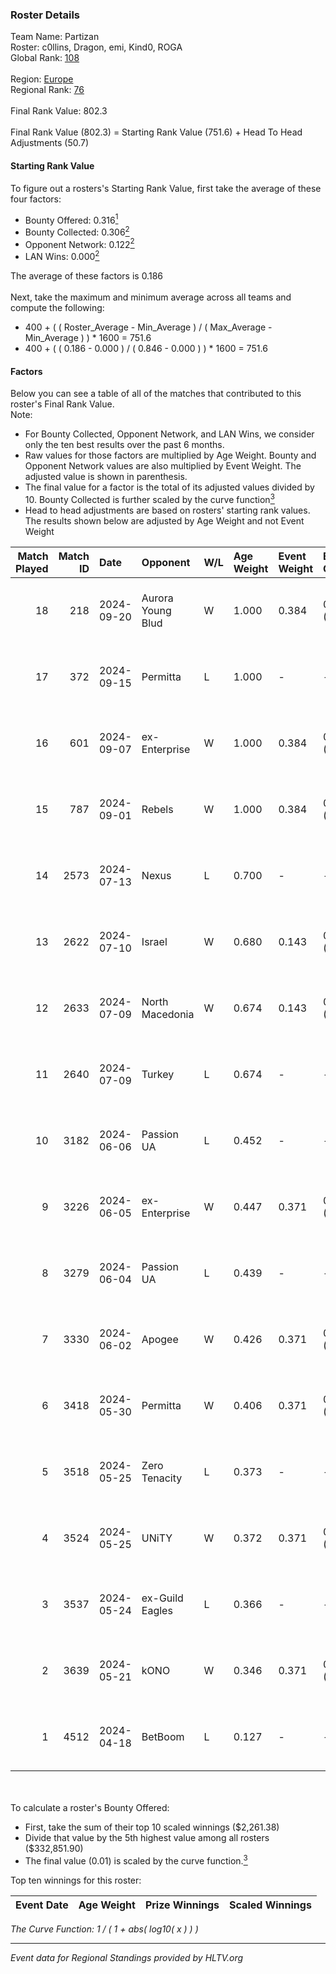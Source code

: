 ### Roster Details<br />
Team Name: Partizan<br />
Roster: c0llins, Dragon, emi, Kind0, ROGA<br />
Global Rank: [108](../../standings_global_2024_09_26.md)<br />
<br />
Region: [Europe]( ../../standings_europe_2024_09_26.md)<br />
Regional Rank: [76]( ../../standings_europe_2024_09_26.md)<br />
<br />
Final Rank Value:  802.3<br />
<br />
Final Rank Value (802.3) = Starting Rank Value (751.6) + Head To Head Adjustments (50.7)<br />

#### Starting Rank Value<br />
To figure out a rosters's Starting Rank Value, first take the average of these four factors:<br />
- Bounty Offered: 0.316[<sup>1</sup>](#table2)
- Bounty Collected: 0.306[<sup>2</sup>](#table1)
- Opponent Network: 0.122[<sup>2</sup>](#table1)
- LAN Wins: 0.000[<sup>2</sup>](#table1)

The average of these factors is 0.186<br />
<br />
Next, take the maximum and minimum average across all teams and compute the following:<br />
- 400 + ( ( Roster_Average - Min_Average ) / ( Max_Average - Min_Average ) ) * 1600 = 751.6
- 400 + ( ( 0.186 - 0.000 ) / ( 0.846 - 0.000 ) ) * 1600 = 751.6


#### Factors<br />
Below you can see a table of all of the matches that contributed to this roster's Final Rank Value.<br />
Note:<br />

- For Bounty Collected, Opponent Network, and LAN Wins, we consider only the ten best results over the past 6 months.
- Raw values for those factors are multiplied by Age Weight. Bounty and Opponent Network values are also multiplied by Event Weight. The adjusted value is shown in parenthesis.
- The final value for a factor is the total of its adjusted values divided by 10. Bounty Collected is further scaled by the curve function[<sup>3</sup>](#curveFunction)
- Head to head adjustments are based on rosters' starting rank values. The results shown below are adjusted by Age Weight and not Event Weight
<span id="table1"></span><br />


| Match Played | Match ID | Date       | Opponent          | W/L | Age Weight | Event Weight | Bounty Collected | Opponent Network | LAN Wins  | H2H Adj. | Roster                              |
| -: | -: | :- | :- | :- | :- | :- | :- | :- | :- | -: | :- |
|           18 |      218 | 2024-09-20 | Aurora Young Blud | W   | 1.000      | 0.384        | 0.015 (0.006)    | 0.718 (0.276)    | 0 (0.000) |    18.61 | c0llins, Dragon, emi, Kind0, ROGA   |
|           17 |      372 | 2024-09-15 | Permitta          | L   | 1.000      | -            | -                | -                | -         |   -11.33 | c0llins, Dragon, emi, Kind0, ROGA   |
|           16 |      601 | 2024-09-07 | ex-Enterprise     | W   | 1.000      | 0.384        | 0.030 (0.011)    | 0.586 (0.225)    | 0 (0.000) |    17.09 | Dragon, emi, Kind0, ROGA, xicoz     |
|           15 |      787 | 2024-09-01 | Rebels            | W   | 1.000      | 0.384        | 0.049 (0.019)    | 0.702 (0.270)    | 0 (0.000) |    24.25 | c0llins, Dragon, emi, Kind0, ROGA   |
|           14 |     2573 | 2024-07-13 | Nexus             | L   | 0.700      | -            | -                | -                | -         |   -12.01 | c0llins, choiv7, Dragon, emi, Kind0 |
|           13 |     2622 | 2024-07-10 | Israel            | W   | 0.680      | 0.143        | 0.000 (0.000)    | 0.026 (0.002)    | 0 (0.000) |     2.46 | c0llins, Dragon, emi, Kind0, VLDN   |
|           12 |     2633 | 2024-07-09 | North Macedonia   | W   | 0.674      | 0.143        | 0.000 (0.000)    | 0.000 (0.000)    | 0 (0.000) |     2.47 | c0llins, choiv7, Dragon, emi, Kind0 |
|           11 |     2640 | 2024-07-09 | Turkey            | L   | 0.674      | -            | -                | -                | -         |   -17.18 | c0llins, choiv7, Dragon, emi, Kind0 |
|           10 |     3182 | 2024-06-06 | Passion UA        | L   | 0.452      | -            | -                | -                | -         |    -2.98 | aidKiT, c0llins, Dragon, emi, xicoz |
|            9 |     3226 | 2024-06-05 | ex-Enterprise     | W   | 0.447      | 0.371        | 0.030 (0.005)    | 0.586 (0.097)    | 0 (0.000) |     8.87 | aidKiT, c0llins, Dragon, emi, VLDN  |
|            8 |     3279 | 2024-06-04 | Passion UA        | L   | 0.439      | -            | -                | -                | -         |    -2.74 | aidKiT, c0llins, Dragon, emi, xicoz |
|            7 |     3330 | 2024-06-02 | Apogee            | W   | 0.426      | 0.371        | 0.007 (0.001)    | 0.464 (0.073)    | 0 (0.000) |     7.05 | aidKiT, c0llins, Dragon, emi, xicoz |
|            6 |     3418 | 2024-05-30 | Permitta          | W   | 0.406      | 0.371        | 0.023 (0.004)    | 1.000 (0.150)    | 0 (0.000) |     8.70 | aidKiT, c0llins, Dragon, emi, xicoz |
|            5 |     3518 | 2024-05-25 | Zero Tenacity     | L   | 0.373      | -            | -                | -                | -         |    -1.92 | aidKiT, c0llins, Dragon, emi, xicoz |
|            4 |     3524 | 2024-05-25 | UNiTY             | W   | 0.372      | 0.371        | 0.042 (0.006)    | 0.432 (0.060)    | 0 (0.000) |     9.98 | aidKiT, c0llins, Dragon, emi, xicoz |
|            3 |     3537 | 2024-05-24 | ex-Guild Eagles   | L   | 0.366      | -            | -                | -                | -         |    -6.69 | aidKiT, c0llins, Dragon, emi, xicoz |
|            2 |     3639 | 2024-05-21 | kONO              | W   | 0.346      | 0.371        | 0.022 (0.003)    | 0.522 (0.067)    | 0 (0.000) |     6.50 | aidKiT, c0llins, Dragon, emi, xicoz |
|            1 |     4512 | 2024-04-18 | BetBoom           | L   | 0.127      | -            | -                | -                | -         |    -0.43 | aidKiT, c0llins, Dragon, emi, xicoz |

<br />
<span id="table2"></span><br />
To calculate a roster's Bounty Offered:<br />

- First, take the sum of their top 10 scaled winnings ($2,261.38)
- Divide that value by the 5th highest value among all rosters ($332,851.90)
- The final value (0.01) is scaled by the curve function.[<sup>3</sup>](#curveFunction)

Top ten winnings for this roster:<br />

| Event Date | Age Weight | Prize Winnings | Scaled Winnings |
| :- | -: | :- | :- |


<span id="curveFunction"></span>_The Curve Function: 1 / ( 1 + abs( log10( x ) ) )_<br />

---
_Event data for Regional Standings provided by HLTV.org_<br />
